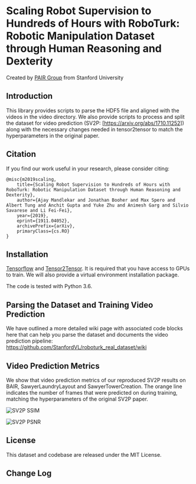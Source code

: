 # Scaling Robot Supervision to Hundreds of Hours with RoboTurk: Robotic Manipulation Dataset through Human Reasoning and Dexterity

Created by [PAIR Group](http://pair.stanford.edu/) from Stanford University


## Introduction

This library provides scripts to parse the HDF5 file and aligned with the videos in the video directory. We also provide scripts to process and split the dataset for video prediction (SV2P: [https://arxiv.org/abs/1710.11252]) along with the necessary changes needed in tensor2tensor to match the hyperparameters in the original paper.

## Citation

If you find our work useful in your research, please consider citing:

```
@misc{m2019scaling,
    title={Scaling Robot Supervision to Hundreds of Hours with RoboTurk: Robotic Manipulation Dataset through Human Reasoning and Dexterity},
    author={Ajay Mandlekar and Jonathan Booher and Max Spero and Albert Tung and Anchit Gupta and Yuke Zhu and Animesh Garg and Silvio Savarese and Li Fei-Fei},
    year={2019},
    eprint={1911.04052},
    archivePrefix={arXiv},
    primaryClass={cs.RO}
}
```

## Installation

[Tensorflow](https://github.com/tensorflow/tensorflow) and [Tensor2Tensor](https://github.com/tensorflow/tensor2tensor). It is required that you have access to GPUs to train. We will also provide a virtual environment installation package.

The code is tested with Python 3.6.

## Parsing the Dataset and Training Video Prediction

We have outlined a more detailed wiki page with associated code blocks here that can help you parse the dataset and documents the video prediction pipeline: https://github.com/StanfordVL/roboturk_real_dataset/wiki

## Video Prediction Metrics

We show that video prediction metrics of our reproduced SV2P results on BAIR, SawyerLaundryLayout and SawyerTowerCreation. The orange line indicates the number of frames that were predicted on during training, matching the hyperparameters of the original SV2P paper.

![SV2P SSIM](https://github.com/StanfordVL/roboturk_real_dataset/images/sv2p_ssim.png)

![SV2P PSNR](https://github.com/StanfordVL/roboturk_real_dataset/images/sv2p_psnr.png)


## License

This dataset and codebase are released under the MIT License.

## Change Log

